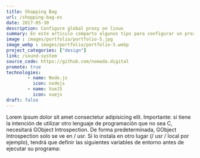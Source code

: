 ```yaml
---
title: Shopping Bag
url: /shopping-bag-es
date: 2017-05-30
description: Configure global proxy on linux
summary: En este artículo comparto algunos tips para configurar un proxy global en sistemas operativos GNU/Linux. Mula mierdadkjf rfkrg kg gh iwge kwj kgwegje hgqh g gog rjgjkregrekghe rgk gkr gkh rgkqkrh glrlelgkrgqiurgi3rhgrh gr g urg3g fu a yjagf uafue uyeg uf ueghehgkewhg wg ew gweg wehe egeh  mg bgwg iwgwbgj wgw gjwgh  gw
image : images/portfolio/portfolio-5.jpg
image_webp : images/portfolio/portfolio-5.webp
project_categories: ["design"]
link: /sound-system
source_code: https://github.com/nomada.digital
promote: true
technologies:
        - name: Node.js
          icon: nodejs
        - name: VueJS
          icon: vuejs
draft: false
---
```


Lorem ipsum dolor sit amet consectetur adipisicing elit. Importante: si tiene la intención de utilizar otro lenguaje de programación que no sea C, necesitará GObject Introspection. De forma predeterminada, GObject Introspection solo se ve en / usr. Si lo instala en otro lugar (/ usr / local por ejemplo), tendrá que definir las siguientes variables de entorno antes de ejecutar su programa:
